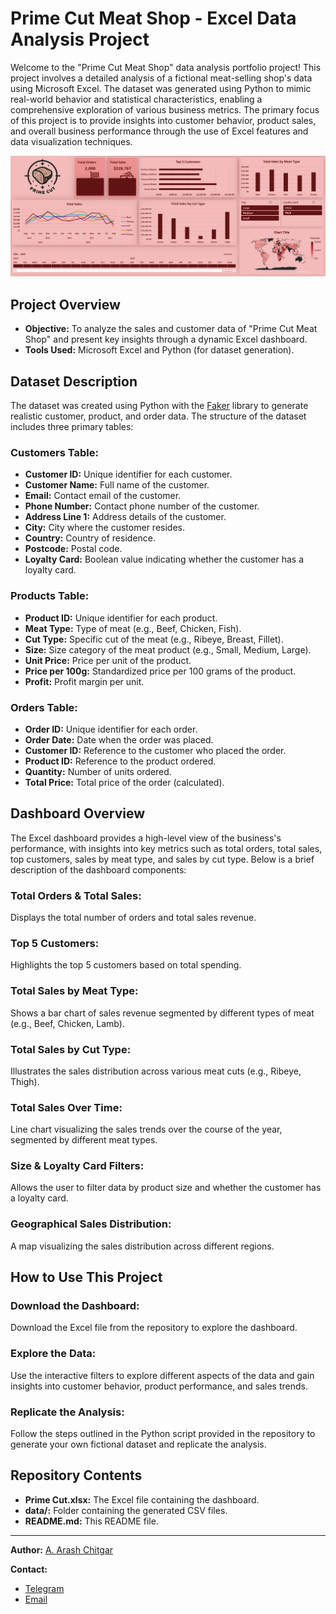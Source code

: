 # Prime Cut Meat Shop - Excel Data Analysis Project
Welcome to the "Prime Cut Meat Shop" data analysis portfolio project! This project involves a detailed analysis of a fictional meat-selling shop's data using Microsoft Excel. The dataset was generated using Python to mimic real-world behavior and statistical characteristics, enabling a comprehensive exploration of various business metrics. The primary focus of this project is to provide insights into customer behavior, product sales, and overall business performance through the use of Excel features and data visualization techniques.

![Dashboard](https://github.com/ArashCh/Data-Analysis-Portfolio/blob/master/Excel/Prime%20Cut/Dashboard%20Screenshot.png)


## Project Overview
- **Objective:** To analyze the sales and customer data of "Prime Cut Meat Shop" and present key insights through a dynamic Excel dashboard.
- **Tools Used:** Microsoft Excel and Python (for dataset generation).


## Dataset Description
The dataset was created using Python with the [Faker](https://faker.readthedocs.io/en/master/) library to generate realistic customer, product, and order data. The structure of the dataset includes three primary tables:
### Customers Table:
- **Customer ID:** Unique identifier for each customer.
- **Customer Name:** Full name of the customer.
- **Email:** Contact email of the customer.
- **Phone Number:** Contact phone number of the customer.
- **Address Line 1:** Address details of the customer.
- **City:** City where the customer resides.
- **Country:** Country of residence.
- **Postcode:** Postal code.
- **Loyalty Card:** Boolean value indicating whether the customer has a loyalty card.
### Products Table:
- **Product ID:** Unique identifier for each product.
- **Meat Type:** Type of meat (e.g., Beef, Chicken, Fish).
- **Cut Type:** Specific cut of the meat (e.g., Ribeye, Breast, Fillet).
- **Size:** Size category of the meat product (e.g., Small, Medium, Large).
- **Unit Price:** Price per unit of the product.
- **Price per 100g:** Standardized price per 100 grams of the product.
- **Profit:** Profit margin per unit.
### Orders Table:
- **Order ID:** Unique identifier for each order.
- **Order Date:** Date when the order was placed.
- **Customer ID:** Reference to the customer who placed the order.
- **Product ID:** Reference to the product ordered.
- **Quantity:** Number of units ordered.
- **Total Price:** Total price of the order (calculated).


## Dashboard Overview
The Excel dashboard provides a high-level view of the business's performance, with insights into key metrics such as total orders, total sales, top customers, sales by meat type, and sales by cut type.
Below is a brief description of the dashboard components:

### Total Orders & Total Sales:
Displays the total number of orders and total sales revenue.
### Top 5 Customers:
Highlights the top 5 customers based on total spending.
### Total Sales by Meat Type:
Shows a bar chart of sales revenue segmented by different types of meat (e.g., Beef, Chicken, Lamb).
### Total Sales by Cut Type:
Illustrates the sales distribution across various meat cuts (e.g., Ribeye, Thigh).
### Total Sales Over Time:
Line chart visualizing the sales trends over the course of the year, segmented by different meat types.
### Size & Loyalty Card Filters:
Allows the user to filter data by product size and whether the customer has a loyalty card.
### Geographical Sales Distribution:
A map visualizing the sales distribution across different regions.


## How to Use This Project
### Download the Dashboard:
Download the Excel file from the repository to explore the dashboard.
### Explore the Data:
Use the interactive filters to explore different aspects of the data and gain insights into customer behavior, product performance, and sales trends.
### Replicate the Analysis:
Follow the steps outlined in the Python script provided in the repository to generate your own fictional dataset and replicate the analysis.


## Repository Contents
- **Prime Cut.xlsx:** The Excel file containing the dashboard.
- **data/:** Folder containing the generated CSV files.
- **README.md:** This README file.


---
**Author:** [A. Arash Chitgar](https://www.linkedin.com/in/a-arash-chitgar/)

**Contact:**
- [Telegram](https://t.me/Arash_Chitgar)
- [Email](a.arash.chitgar@gmail.com)


